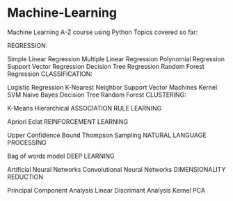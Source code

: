 # Machine-Learning
Machine Learning A-Z course using Python
Topics covered so far:

REGRESSION:

Simple Linear Regression
Multiple Linear Regression
Polynomial Regression
Support Vector Regression
Decision Tree Regression
Random Forest Regression
CLASSIFICATION:

Logistic Regression
K-Nearest Neighbor
Support Vector Machines
Kernel SVM
Naive Bayes
Decision Tree
Random Forest
CLUSTERING:

K-Means
Hierarchical
ASSOCIATION RULE LEARNING

Apriori
Eclat
REINFORCEMENT LEARNING

Upper Confidence Bound
Thompson Sampling
NATURAL LANGUAGE PROCESSING

Bag of words model
DEEP LEARNING

Artificial Neural Networks
Convolutional Neural Networks
DIMENSIONALITY REDUCTION

Principal Component Analysis
Linear Discrimant Analysis
Kernel PCA
